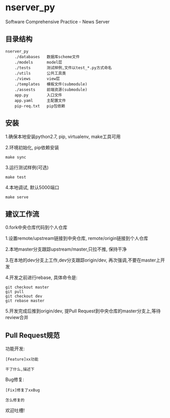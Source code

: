 # nserver_py
Software Comprehensive Practice - News Server


## 目录结构
```
nserver_py
    ./databases   数据库scheme文件
    ./models      model层
    ./tests       测试样例,文件以test_*.py方式命名
    ./utils       公共工具类
    ./views       view层
    ./templates   模板文件(submodule)
    ./assests     前端资源(submodule)
    app.py        入口文件
    app.yaml      主配置文件
    pip-req.txt   pip包依赖
```

## 安装
1.确保本地安装python2.7, pip, virtualenv, make工具可用

2.环境初始化, pip依赖安装
```
make sync
```
3.运行测试样例(可选)
```
make test
```
4.本地调试, 默认5000端口
```
make serve
```

## 建议工作流
0.fork中央仓库代码到个人仓库

1.设置remote/upstream链接到中央仓库, remote/origin链接到个人仓库

2.本地master分支跟踪upstream/master,只拉不推, 保持干净

3.在本地的dev分支上工作,dev分支跟踪origin/dev, 再次强调,不要在master上开发

4.开发之前进行rebase, 具体命令是:
```
git checkout master
git pull
git checkout dev 
git rebase master
```

5.开发完成后推到origin/dev, 提Pull Request到中央仓库的master分支上,等待review合并

## Pull Request规范
功能开发:
```
[Feature]xx功能

干了什么,描述下

```
Bug修复:
```
[Fix]修复了xxBug

怎么修复的
```

欢迎吐槽!

